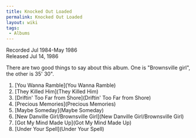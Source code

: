 ```yaml
---
title: Knocked Out Loaded
permalink: Knocked Out Loaded
layout: wiki
tags:
 - Albums
---
```


Recorded Jul 1984-May 1986  
Released Jul 14, 1986

There are two good things to say about this album. One is "Brownsville
girl", the other is 35' 30".

1.  [You Wanna Ramble](You Wanna Ramble)
2.  [They Killed Him](They Killed Him)
3.  [Driftin' Too Far from
    Shore](Driftin' Too Far from Shore)
4.  [Precious Memories](Precious Memories)
5.  [Maybe Someday](Maybe Someday)
6.  [New Danville Girl/Brownsville
    Girl](New Danville Girl/Brownsville Girl)
7.  [Got My Mind Made Up](Got My Mind Made Up)
8.  [Under Your Spell](Under Your Spell)

